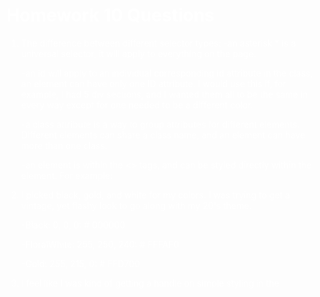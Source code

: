 # Homework 10 Questions #
1. The difference between different selector types:
      -an asterisk * is a universal selector, it will apply to everything on the page.

      -an id will apply to an individual corresponding id attribute in the class, an element can have only one ID attribute. I would use this if, for example, I had 5 div sections, and I wanted them all to be the same in every way except for one needed to be a different color.

      -a class attribute is a way to group attributes for different elements. Different elements can share a class name, and an element can have more than one class.
      
      -an element is within the <> tags, and can be styled directly within the element. For example: <body style="color: white;">

2. I picked black, gold, and white for my colors. I was trying to get a vintage, yet flashy look to go along with my 20's theme.

      -Black: 0, 0, 0: # 000000

      -FloralWhite: 255, 250, 240: # FFFAF0

      -Gold: 255, 215, 0: # FFD700

3. I feel like I was kind of getting a handle on simple styling in the <style> section of html. For some reason transferring it to a css felt confusing and disjointed. I also realized I've kind of been avoiding ID's and class attributes, and applying them here felt like a lot! I also was having a hard time seeing what was actually being affected when I made changes to the css. As always, a lot of experimentation and extra research made all the difference!
